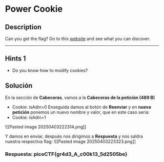 # Power Cookie

## Description

Can you get the flag? Go to this [website](http://saturn.picoctf.net:57503/) and see what you can discover.

---
## Hints 1

* Do you know how to modify cookies?

## Solución

En la sección de **Cabeceras**, vamos a la **Cabeceras de la petición (489 B)** 
* Cookie: isAdin=0
Enseguida damos al botón de **Reenviar** y en **nueva petición** ponemos un nuevo nombre y valor, que en este caso seria: 
* Cookie: isAdin=1

![[Pasted image 20250403222314.png]]

Y damos en enviar, después nos dirigimos a **Respuesta** y nos saldra nuestra respectiva flag:
![[Pasted image 20250403223323.png]]
### Respuesta: picoCTF{gr4d3_A_c00k13_5d2505be}